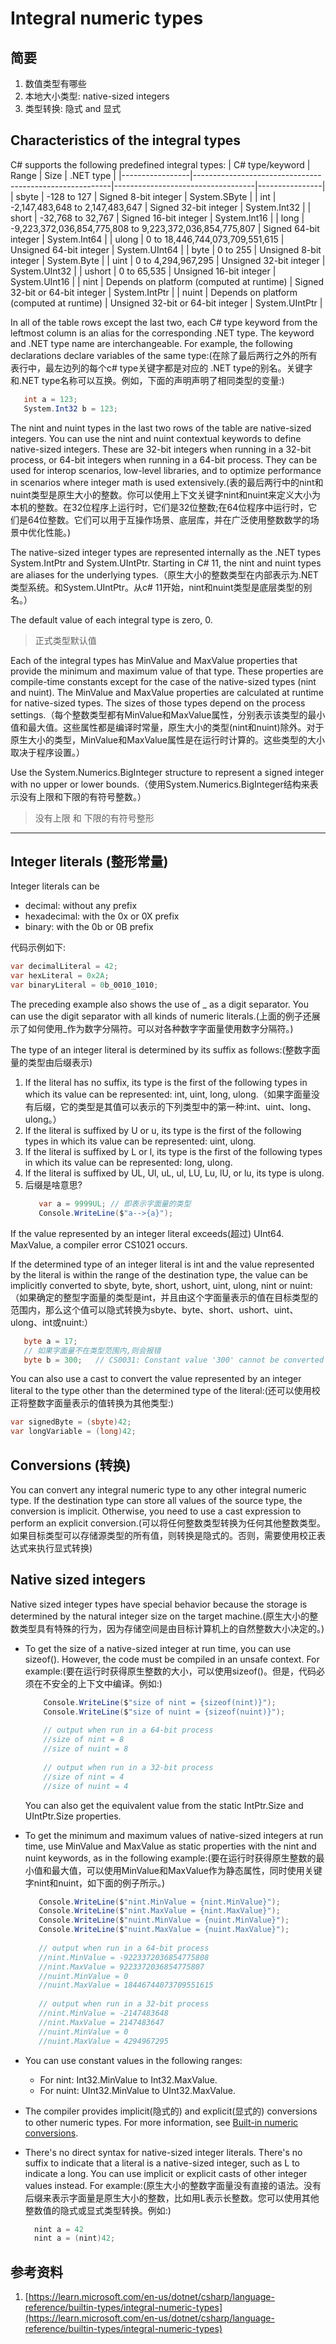 # Integral numeric types
## 简要
1. 数值类型有哪些
2. 本地大小类型: native-sized integers
3. 类型转换: 隐式 and 显式

## Characteristics of the integral types
C# supports the following predefined integral types:
| C# type/keyword | Range                                                   | Size                              | .NET type      |
|-----------------|---------------------------------------------------------|-----------------------------------|----------------|
| sbyte           | -128 to 127                                             | Signed 8-bit integer              | System.SByte   |
| int             | -2,147,483,648 to 2,147,483,647                         | Signed 32-bit integer             | System.Int32   |
| short           | -32,768 to 32,767                                       | Signed 16-bit integer             | System.Int16   |
| long            | -9,223,372,036,854,775,808 to 9,223,372,036,854,775,807 | Signed 64-bit integer             | System.Int64   |
| ulong           | 0 to 18,446,744,073,709,551,615                         | Unsigned 64-bit integer           | System.UInt64  |
| byte            | 0 to 255                                                | Unsigned 8-bit integer            | System.Byte    |
| uint            | 0 to 4,294,967,295                                      | Unsigned 32-bit integer           | System.UInt32  |
| ushort          | 0 to 65,535                                             | Unsigned 16-bit integer           | System.UInt16  |
| nint            | Depends on platform (computed at runtime)               | Signed 32-bit or 64-bit integer   | System.IntPtr  |
| nuint           | Depends on platform (computed at runtime)               | Unsigned 32-bit or 64-bit integer | System.UIntPtr |

In all of the table rows except the last two, each C# type keyword from the leftmost column is an alias for the corresponding .NET type. The keyword and .NET type name are interchangeable. For example, the following declarations declare variables of the same type:(在除了最后两行之外的所有表行中，最左边列的每个c# type关键字都是对应的 .NET type的别名。关键字和.NET type名称可以互换。例如，下面的声明声明了相同类型的变量:)
```c#
   int a = 123;
   System.Int32 b = 123;
```

The nint and nuint types in the last two rows of the table are native-sized integers. You can use the nint and nuint contextual keywords to define native-sized integers. These are 32-bit integers when running in a 32-bit process, or 64-bit integers when running in a 64-bit process. They can be used for interop scenarios, low-level libraries, and to optimize performance in scenarios where integer math is used extensively.(表的最后两行中的nint和nuint类型是原生大小的整数。你可以使用上下文关键字nint和nuint来定义大小为本机的整数。在32位程序上运行时，它们是32位整数;在64位程序中运行时，它们是64位整数。它们可以用于互操作场景、底层库，并在广泛使用整数数学的场景中优化性能。)

The native-sized integer types are represented internally as the .NET types System.IntPtr and System.UIntPtr. Starting in C# 11, the nint and nuint types are aliases for the underlying types.（原生大小的整数类型在内部表示为.NET类型系统。和System.UIntPtr。从c# 11开始，nint和nuint类型是底层类型的别名。）

The default value of each integral type is zero, 0.
> 正式类型默认值

Each of the integral types has MinValue and MaxValue properties that provide the minimum and maximum value of that type. These properties are compile-time constants except for the case of the native-sized types (nint and nuint). The MinValue and MaxValue properties are calculated at runtime for native-sized types. The sizes of those types depend on the process settings.（每个整数类型都有MinValue和MaxValue属性，分别表示该类型的最小值和最大值。这些属性都是编译时常量，原生大小的类型(nint和nuint)除外。对于原生大小的类型，MinValue和MaxValue属性是在运行时计算的。这些类型的大小取决于程序设置。）

Use the System.Numerics.BigInteger structure to represent a signed integer with no upper or lower bounds.（使用System.Numerics.BigInteger结构来表示没有上限和下限的有符号整数。）
> 没有上限 和 下限的有符号整形

---

## Integer literals (整形常量)
Integer literals can be
- decimal: without any prefix
- hexadecimal: with the 0x or 0X prefix
- binary: with the 0b or 0B prefix

代码示例如下:
```c#
var decimalLiteral = 42;
var hexLiteral = 0x2A;
var binaryLiteral = 0b_0010_1010;
```
The preceding example also shows the use of _ as a digit separator. You can use the digit separator with all kinds of numeric literals.(上面的例子还展示了如何使用_作为数字分隔符。可以对各种数字字面量使用数字分隔符。)

The type of an integer literal is determined by its suffix as follows:(整数字面量的类型由后缀表示)
1. If the literal has no suffix, its type is the first of the following types in which its value can be represented: int, uint, long, ulong.（如果字面量没有后缀，它的类型是其值可以表示的下列类型中的第一种:int、uint、long、ulong。）
2. If the literal is suffixed by U or u, its type is the first of the following types in which its value can be represented: uint, ulong.
3. If the literal is suffixed by L or l, its type is the first of the following types in which its value can be represented: long, ulong.
4. If the literal is suffixed by UL, Ul, uL, ul, LU, Lu, lU, or lu, its type is ulong.
5. 后缀是啥意思?
   ```C#
      var a = 9999UL; // 即表示字面量的类型
      Console.WriteLine($"a-->{a}");
   ```
If the value represented by an integer literal exceeds(超过) UInt64. MaxValue, a compiler error CS1021 occurs.

If the determined type of an integer literal is int and the value represented by the literal is within the range of the destination type, the value can be implicitly converted to sbyte, byte, short, ushort, uint, ulong, nint or nuint:（如果确定的整型字面量的类型是int，并且由这个字面量表示的值在目标类型的范围内，那么这个值可以隐式转换为sbyte、byte、short、ushort、uint、ulong、int或nuint:）
```C#
   byte a = 17;
   // 如果字面量不在类型范围内,则会报错
   byte b = 300;   // CS0031: Constant value '300' cannot be converted to a 'byte'
```

You can also use a cast to convert the value represented by an integer literal to the type other than the determined type of the literal:(还可以使用校正将整数字面量表示的值转换为其他类型:)
```C#
var signedByte = (sbyte)42;
var longVariable = (long)42;
```

## Conversions (转换)
You can convert any integral numeric type to any other integral numeric type. If the destination type can store all values of the source type, the conversion is implicit. Otherwise, you need to use a cast expression to perform an explicit conversion.(可以将任何整数类型转换为任何其他整数类型。如果目标类型可以存储源类型的所有值，则转换是隐式的。否则，需要使用校正表达式来执行显式转换)

## Native sized integers
Native sized integer types have special behavior because the storage is determined by the natural integer size on the target machine.(原生大小的整数类型具有特殊的行为，因为存储空间是由目标计算机上的自然整数大小决定的。)

- To get the size of a native-sized integer at run time, you can use sizeof(). However, the code must be compiled in an unsafe context. For example:(要在运行时获得原生整数的大小，可以使用sizeof()。但是，代码必须在不安全的上下文中编译。例如:)
   ```C#
       Console.WriteLine($"size of nint = {sizeof(nint)}");
       Console.WriteLine($"size of nuint = {sizeof(nuint)}");
       
       // output when run in a 64-bit process
       //size of nint = 8
       //size of nuint = 8
       
       // output when run in a 32-bit process
       //size of nint = 4
       //size of nuint = 4
   ```
   You can also get the equivalent value from the static IntPtr.Size and UIntPtr.Size properties.

- To get the minimum and maximum values of native-sized integers at run time, use MinValue and MaxValue as static properties with the nint and nuint keywords, as in the following example:(要在运行时获得原生整数的最小值和最大值，可以使用MinValue和MaxValue作为静态属性，同时使用关键字nint和nuint，如下面的例子所示。)
   ```C#
      Console.WriteLine($"nint.MinValue = {nint.MinValue}");
      Console.WriteLine($"nint.MaxValue = {nint.MaxValue}");
      Console.WriteLine($"nuint.MinValue = {nuint.MinValue}");
      Console.WriteLine($"nuint.MaxValue = {nuint.MaxValue}");
      
      // output when run in a 64-bit process
      //nint.MinValue = -9223372036854775808
      //nint.MaxValue = 9223372036854775807
      //nuint.MinValue = 0
      //nuint.MaxValue = 18446744073709551615
      
      // output when run in a 32-bit process
      //nint.MinValue = -2147483648
      //nint.MaxValue = 2147483647
      //nuint.MinValue = 0
      //nuint.MaxValue = 4294967295
   ```
- You can use constant values in the following ranges:
  + For nint: Int32.MinValue to Int32.MaxValue.
  + For nuint: UInt32.MinValue to UInt32.MaxValue.
- The compiler provides implicit(隐式的) and explicit(显式的) conversions to other numeric types. For more information, see [Built-in numeric conversions](https://learn.microsoft.com/en-us/dotnet/csharp/language-reference/builtin-types/numeric-conversions).
- There's no direct syntax for native-sized integer literals. There's no suffix to indicate that a literal is a native-sized integer, such as L to indicate a long. You can use implicit or explicit casts of other integer values instead. For example:(原生大小的整数字面量没有直接的语法。没有后缀来表示字面量是原生大小的整数，比如用L表示长整数。您可以使用其他整数值的隐式或显式类型转换。例如:)
  ```C#
    nint a = 42
    nint a = (nint)42;
  ```

## 参考资料
1. [https://learn.microsoft.com/en-us/dotnet/csharp/language-reference/builtin-types/integral-numeric-types](https://learn.microsoft.com/en-us/dotnet/csharp/language-reference/builtin-types/integral-numeric-types)












